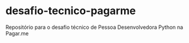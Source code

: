 # desafio-tecnico-pagarme
Repositório para o desafio técnico de Pessoa Desenvolvedora Python na Pagar.me
